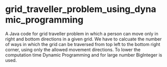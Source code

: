 # grid_traveller_problem_using_dynamic_programming
A Java code for grid traveller problem in which a person can move only in right and bottom directions in a given grid. We have to calcuate the number of ways
in which the grid can be traversed from top left to the bottom right corner, using only the allowed movement directions.
To lower the computation time Dynamic Programming and for large number BigInteger is used.
